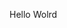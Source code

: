 Hello Wolrd











































































































































































































































































































































































































































































































































































































































